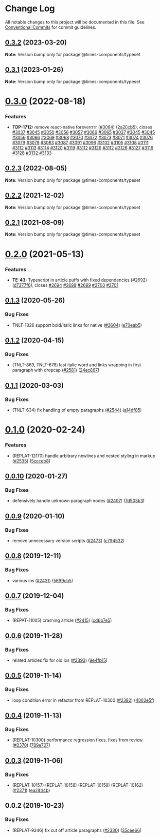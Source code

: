 # Change Log

All notable changes to this project will be documented in this file.
See [Conventional Commits](https://conventionalcommits.org) for commit guidelines.

## [0.3.2](https://github.com/newsuk/times-components/compare/@times-components/typeset@0.3.1...@times-components/typeset@0.3.2) (2023-03-20)

**Note:** Version bump only for package @times-components/typeset





## [0.3.1](https://github.com/newsuk/times-components/compare/@times-components/typeset@0.3.0...@times-components/typeset@0.3.1) (2023-01-26)

**Note:** Version bump only for package @times-components/typeset





# [0.3.0](https://github.com/newsuk/times-components/compare/@times-components/typeset@0.2.3...@times-components/typeset@0.3.0) (2022-08-18)


### Features

* **TDP-1712:** remove react-native foreverrrrr ([#3064](https://github.com/newsuk/times-components/issues/3064)) ([2a20cb5](https://github.com/newsuk/times-components/commit/2a20cb5abc10a4e7ca2d62487967f8fcf4eccb62)), closes [#3037](https://github.com/newsuk/times-components/issues/3037) [#3045](https://github.com/newsuk/times-components/issues/3045) [#3050](https://github.com/newsuk/times-components/issues/3050) [#3056](https://github.com/newsuk/times-components/issues/3056) [#3057](https://github.com/newsuk/times-components/issues/3057) [#3066](https://github.com/newsuk/times-components/issues/3066) [#3065](https://github.com/newsuk/times-components/issues/3065) [#3037](https://github.com/newsuk/times-components/issues/3037) [#3045](https://github.com/newsuk/times-components/issues/3045) [#3045](https://github.com/newsuk/times-components/issues/3045) [#3056](https://github.com/newsuk/times-components/issues/3056) [#3066](https://github.com/newsuk/times-components/issues/3066) [#3069](https://github.com/newsuk/times-components/issues/3069) [#3068](https://github.com/newsuk/times-components/issues/3068) [#3070](https://github.com/newsuk/times-components/issues/3070) [#3072](https://github.com/newsuk/times-components/issues/3072) [#3073](https://github.com/newsuk/times-components/issues/3073) [#3071](https://github.com/newsuk/times-components/issues/3071) [#3074](https://github.com/newsuk/times-components/issues/3074) [#3076](https://github.com/newsuk/times-components/issues/3076) [#3079](https://github.com/newsuk/times-components/issues/3079) [#3078](https://github.com/newsuk/times-components/issues/3078) [#3083](https://github.com/newsuk/times-components/issues/3083) [#3087](https://github.com/newsuk/times-components/issues/3087) [#3091](https://github.com/newsuk/times-components/issues/3091) [#3096](https://github.com/newsuk/times-components/issues/3096) [#3102](https://github.com/newsuk/times-components/issues/3102) [#3105](https://github.com/newsuk/times-components/issues/3105) [#3108](https://github.com/newsuk/times-components/issues/3108) [#3111](https://github.com/newsuk/times-components/issues/3111) [#3112](https://github.com/newsuk/times-components/issues/3112) [#3113](https://github.com/newsuk/times-components/issues/3113) [#3114](https://github.com/newsuk/times-components/issues/3114) [#3120](https://github.com/newsuk/times-components/issues/3120) [#3119](https://github.com/newsuk/times-components/issues/3119) [#3112](https://github.com/newsuk/times-components/issues/3112) [#3126](https://github.com/newsuk/times-components/issues/3126) [#3112](https://github.com/newsuk/times-components/issues/3112) [#3126](https://github.com/newsuk/times-components/issues/3126) [#3127](https://github.com/newsuk/times-components/issues/3127) [#3116](https://github.com/newsuk/times-components/issues/3116) [#3128](https://github.com/newsuk/times-components/issues/3128) [#3132](https://github.com/newsuk/times-components/issues/3132) [#3133](https://github.com/newsuk/times-components/issues/3133)





## [0.2.3](https://github.com/newsuk/times-components/compare/@times-components/typeset@0.2.2...@times-components/typeset@0.2.3) (2022-08-05)

**Note:** Version bump only for package @times-components/typeset





## [0.2.2](https://github.com/newsuk/times-components/compare/@times-components/typeset@0.2.1...@times-components/typeset@0.2.2) (2021-12-02)

**Note:** Version bump only for package @times-components/typeset





## [0.2.1](https://github.com/newsuk/times-components/compare/@times-components/typeset@0.2.0...@times-components/typeset@0.2.1) (2021-08-09)

**Note:** Version bump only for package @times-components/typeset





# [0.2.0](https://github.com/newsuk/times-components/compare/@times-components/typeset@0.1.3...@times-components/typeset@0.2.0) (2021-05-13)


### Features

* **TE-43:** Typescript in article puffs with fixed dependencies ([#2692](https://github.com/newsuk/times-components/issues/2692)) ([d7277f6](https://github.com/newsuk/times-components/commit/d7277f60e60de0c0382b26b8829dcb0160fec8d7)), closes [#2694](https://github.com/newsuk/times-components/issues/2694) [#2698](https://github.com/newsuk/times-components/issues/2698) [#2699](https://github.com/newsuk/times-components/issues/2699) [#2700](https://github.com/newsuk/times-components/issues/2700) [#2701](https://github.com/newsuk/times-components/issues/2701)





## [0.1.3](https://github.com/newsuk/times-components/compare/@times-components/typeset@0.1.2...@times-components/typeset@0.1.3) (2020-05-26)


### Bug Fixes

* TNLT-1826 support bold/italic links for native ([#2604](https://github.com/newsuk/times-components/issues/2604)) ([e70eab5](https://github.com/newsuk/times-components/commit/e70eab54f0cd2585a5b513d11397d8e0b2e84f4d))





## [0.1.2](https://github.com/newsuk/times-components/compare/@times-components/typeset@0.1.1...@times-components/typeset@0.1.2) (2020-04-15)


### Bug Fixes

* (TNLT-869, TNLT-678) last italic word and links wrapping in first paragraph with dropcap ([#2581](https://github.com/newsuk/times-components/issues/2581)) ([24ec867](https://github.com/newsuk/times-components/commit/24ec86743e579746f0da1430779a940335e2a962))





## [0.1.1](https://github.com/newsuk/times-components/compare/@times-components/typeset@0.1.0...@times-components/typeset@0.1.1) (2020-03-03)


### Bug Fixes

* (TNLT-634) fix handling of empty paragraphs ([#2544](https://github.com/newsuk/times-components/issues/2544)) ([a14df85](https://github.com/newsuk/times-components/commit/a14df858e1da71594a8f787e6a32a2ecf1fcc788))





# [0.1.0](https://github.com/newsuk/times-components/compare/@times-components/typeset@0.0.10...@times-components/typeset@0.1.0) (2020-02-24)


### Features

* (REPLAT-12170) handle arbitrary newlines and nested styling in markup ([#2535](https://github.com/newsuk/times-components/issues/2535)) ([5ccceb8](https://github.com/newsuk/times-components/commit/5ccceb809c388c877dbf3a8e45959d6ddf8e052a))





## [0.0.10](https://github.com/newsuk/times-components/compare/@times-components/typeset@0.0.9...@times-components/typeset@0.0.10) (2020-01-27)


### Bug Fixes

* defensively handle unknown paragraph nodes ([#2497](https://github.com/newsuk/times-components/issues/2497)) ([7d505b3](https://github.com/newsuk/times-components/commit/7d505b3583937da2d812221ccec5804031004f2f))





## [0.0.9](https://github.com/newsuk/times-components/compare/@times-components/typeset@0.0.8...@times-components/typeset@0.0.9) (2020-01-10)


### Bug Fixes

* remove unnecessary version scripts ([#2473](https://github.com/newsuk/times-components/issues/2473)) ([c794532](https://github.com/newsuk/times-components/commit/c79453211789136429b3f8ebb6d9550831a7cd98))





## [0.0.8](https://github.com/newsuk/times-components/compare/@times-components/typeset@0.0.7...@times-components/typeset@0.0.8) (2019-12-11)


### Bug Fixes

* various ios ([#2431](https://github.com/newsuk/times-components/issues/2431)) ([5699cb5](https://github.com/newsuk/times-components/commit/5699cb54e9f6df9fbfba8130cd6997f4eb3f9d1f))





## [0.0.7](https://github.com/newsuk/times-components/compare/@times-components/typeset@0.0.6...@times-components/typeset@0.0.7) (2019-12-04)


### Bug Fixes

* (REPAT-11005) crashing article ([#2415](https://github.com/newsuk/times-components/issues/2415)) ([cd6b7e5](https://github.com/newsuk/times-components/commit/cd6b7e543ff0b598c6d74ce80df6560361ba8425))





## [0.0.6](https://github.com/newsuk/times-components/compare/@times-components/typeset@0.0.5...@times-components/typeset@0.0.6) (2019-11-28)


### Bug Fixes

* related articles fix for old ios ([#2393](https://github.com/newsuk/times-components/issues/2393)) ([9e4fb15](https://github.com/newsuk/times-components/commit/9e4fb15f50cc7028ad9535659f6e7e59ab2571b4))





## [0.0.5](https://github.com/newsuk/times-components/compare/@times-components/typeset@0.0.4...@times-components/typeset@0.0.5) (2019-11-14)


### Bug Fixes

* loop condition error in refactor from REPLAT-10300 ([#2382](https://github.com/newsuk/times-components/issues/2382)) ([4002e5f](https://github.com/newsuk/times-components/commit/4002e5fb081eeb4baad706ba91e6bdc944d747d1))





## [0.0.4](https://github.com/newsuk/times-components/compare/@times-components/typeset@0.0.3...@times-components/typeset@0.0.4) (2019-11-13)


### Bug Fixes

* (REPLAT-10300) performance regression fixes, fixes from review ([#2378](https://github.com/newsuk/times-components/issues/2378)) ([789e707](https://github.com/newsuk/times-components/commit/789e7078e2f1565706af74d29b0b581e3208d135))





## [0.0.3](https://github.com/newsuk/times-components/compare/@times-components/typeset@0.0.2...@times-components/typeset@0.0.3) (2019-11-06)


### Bug Fixes

* (REPLAT-10157) (REPLAT-10158) (REPLAT-10159) (REPLAT-10162) ([#2371](https://github.com/newsuk/times-components/issues/2371)) ([ea2844b](https://github.com/newsuk/times-components/commit/ea2844b372f9fe3efb9e7c866353c2c5c4b9b58c))





## 0.0.2 (2019-10-23)


### Bug Fixes

* (REPLAT-9346) fix cut off article paragraphs ([#2330](https://github.com/newsuk/times-components/issues/2330)) ([35cee66](https://github.com/newsuk/times-components/commit/35cee66))
